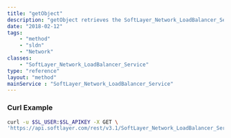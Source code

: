 ```yaml
---
title: "getObject"
description: "getObject retrieves the SoftLayer_Network_LoadBalancer_Service object whose ID number corresponds to the ID number of the init parameter passed to the SoftLayer_Network_LoadBalancer_Service service. You can only retrieve services on load balancers assigned to your account, and it is recommended that you simply retrieve the entire load balancer, as an individual service has no explicit purpose without its 'siblings'. "
date: "2018-02-12"
tags:
    - "method"
    - "sldn"
    - "Network"
classes:
    - "SoftLayer_Network_LoadBalancer_Service"
type: "reference"
layout: "method"
mainService : "SoftLayer_Network_LoadBalancer_Service"
---
```


### Curl Example
```bash
curl -u $SL_USER:$SL_APIKEY -X GET \
'https://api.softlayer.com/rest/v3.1/SoftLayer_Network_LoadBalancer_Service/{SoftLayer_Network_LoadBalancer_ServiceID}/getObject'
```
